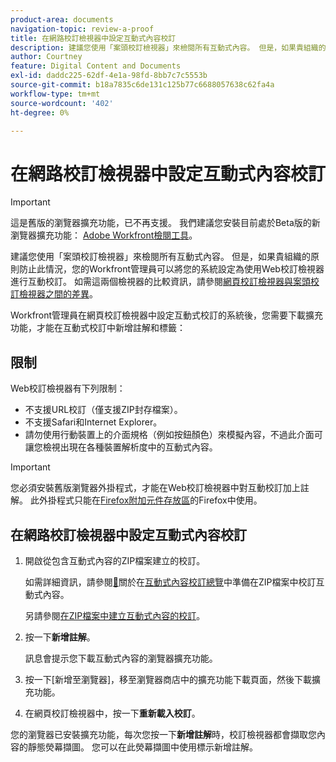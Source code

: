 ```yaml
---
product-area: documents
navigation-topic: review-a-proof
title: 在網路校訂檢視器中設定互動式內容校訂
description: 建議您使用「案頭校訂檢視器」來檢閱所有互動式內容。 但是，如果貴組織的原則防止此情況，您的Workfront管理員可以將您的系統設定為使用Web校訂檢視器進行互動校訂。 如需這兩個檢視器的比較資訊，請參閱網頁校訂檢視器與案頭校訂檢視器之間的差異概述。
author: Courtney
feature: Digital Content and Documents
exl-id: daddc225-62df-4e1a-98fd-8bb7c7c5553b
source-git-commit: b18a7835c6de131c125b77c6688057638c62fa4a
workflow-type: tm+mt
source-wordcount: '402'
ht-degree: 0%

---
```


# 在網路校訂檢視器中設定互動式內容校訂

>[!IMPORTANT]
>
>這是舊版的瀏覽器擴充功能，已不再支援。 我們建議您安裝目前處於Beta版的新瀏覽器擴充功能： [Adobe Workfront檢閱工具](/help/quicksilver/review-and-approve-work/proofing/reviewing-proofs-within-workfront/review-a-proof/review-proof-in-web-viewer-extension.md)。


建議您使用「案頭校訂檢視器」來檢閱所有互動式內容。 但是，如果貴組織的原則防止此情況，您的Workfront管理員可以將您的系統設定為使用Web校訂檢視器進行互動校訂。 如需這兩個檢視器的比較資訊，請參閱[網頁校訂檢視器與案頭校訂檢視器之間的差異](../../../../review-and-approve-work/proofing/proofing-overview/understand-differences-between-web-viewer.md)。

Workfront管理員在網頁校訂檢視器中設定互動式校訂的系統後，您需要下載擴充功能，才能在互動式校訂中新增註解和標籤：

## 限制

Web校訂檢視器有下列限制：

* 不支援URL校訂（僅支援ZIP封存檔案）。
* 不支援Safari和Internet Explorer。
* 請勿使用行動裝置上的介面規格（例如按鈕顏色）來模擬內容，不過此介面可讓您檢視出現在各種裝置解析度中的互動式內容。

>[!IMPORTANT]
>
>您必須安裝舊版瀏覽器外掛程式，才能在Web校訂檢視器中對互動校訂加上註解。 此外掛程式只能在[Firefox附加元件存放區](https://addons.mozilla.org/en-US/firefox/addon/proofhq-rich-media-review/)的Firefox中使用。

## 在網路校訂檢視器中設定互動式內容校訂

1. 開啟從包含互動式內容的ZIP檔案建立的校訂。

   如需詳細資訊，請參閱[&#128279;](../../../../review-and-approve-work/proofing/proofing-overview/interactive-content-proofs.md#howtoprepareaninteractiveziparchive)關於在[互動式內容校訂總覽](../../../../review-and-approve-work/proofing/proofing-overview/interactive-content-proofs.md)中準備在ZIP檔案中校訂互動式內容。

   另請參閱[在ZIP檔案中建立互動式內容的校訂](../../../../review-and-approve-work/proofing/creating-proofs-within-workfront/generate-proof-interactive-content.md)。

1. 按一下&#x200B;**新增註解**。

   訊息會提示您下載互動式內容的瀏覽器擴充功能。

1. 按一下[新增至瀏覽器]&#x200B;**&#x200B;**，移至瀏覽器商店中的擴充功能下載頁面，然後下載擴充功能。
1. 在網頁校訂檢視器中，按一下&#x200B;**重新載入校訂**。

您的瀏覽器已安裝擴充功能，每次您按一下&#x200B;**新增註解**&#x200B;時，校訂檢視器都會擷取您內容的靜態熒幕擷圖。 您可以在此熒幕擷圖中使用標示新增註解。
